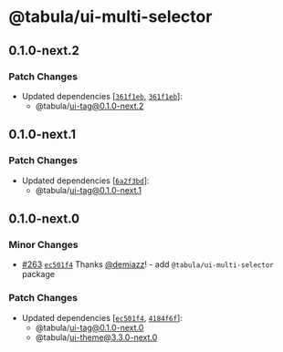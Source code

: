 # @tabula/ui-multi-selector

## 0.1.0-next.2

### Patch Changes

- Updated dependencies [[`361f1eb`](https://github.com/ReTable/ui-kit/commit/361f1eb5cd00b252c135968b8ad30cb4ba414cea), [`361f1eb`](https://github.com/ReTable/ui-kit/commit/361f1eb5cd00b252c135968b8ad30cb4ba414cea)]:
  - @tabula/ui-tag@0.1.0-next.2

## 0.1.0-next.1

### Patch Changes

- Updated dependencies [[`6a2f3bd`](https://github.com/ReTable/ui-kit/commit/6a2f3bd3a27db6fe8682b265d01aab8a112c2574)]:
  - @tabula/ui-tag@0.1.0-next.1

## 0.1.0-next.0

### Minor Changes

- [#263](https://github.com/ReTable/ui-kit/pull/263) [`ec501f4`](https://github.com/ReTable/ui-kit/commit/ec501f47396f97a989932d298a4f0c4d5152cab1) Thanks [@demiazz](https://github.com/demiazz)! - add `@tabula/ui-multi-selector` package

### Patch Changes

- Updated dependencies [[`ec501f4`](https://github.com/ReTable/ui-kit/commit/ec501f47396f97a989932d298a4f0c4d5152cab1), [`4184f6f`](https://github.com/ReTable/ui-kit/commit/4184f6feba8a0ceb2c8832619e62cf237a283b4a)]:
  - @tabula/ui-tag@0.1.0-next.0
  - @tabula/ui-theme@3.3.0-next.0
